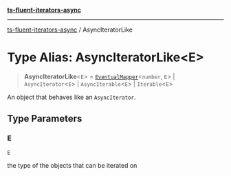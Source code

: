 [**ts-fluent-iterators-async**](../README.md)

---

[ts-fluent-iterators-async](../README.md) / AsyncIteratorLike

# Type Alias: AsyncIteratorLike\<E\>

> **AsyncIteratorLike**\<`E`\> = [`EventualMapper`](EventualMapper.md)\<`number`, `E`\> \| `AsyncIterator`\<`E`\> \| `AsyncIterable`\<`E`\> \| `Iterable`\<`E`\>

An object that behaves like an `AsyncIterator`.

## Type Parameters

### E

`E`

the type of the objects that can be iterated on
